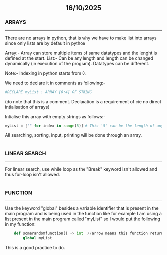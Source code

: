 ## <p style="text-align: center;">16/10/2025</p>

### ARRAYS
---

There are no arrays in python, that is why we have to make list into arrays since only lists are by default in python 

Array:- Array can store multiple items of same datatypes and the lenght is defined at the start.
List:- Can be any length and length can be changed dynamically (in execution of the program). Datatypes can be different. 

Note:- Indexing in python starts from 0.

We need to declare it in comments as following:- 

```	python
#DECLARE myList : ARRAY [0:4] OF STRING 
```
(do note that this is a comment. Declaration is a requirement of cie no direct intialisation of arrays)

Intialise this array with empty strings as follows:- 
```	python
myList = ["" for index in range(5)] # This '5' can be the length of any array
```

All searching, sorting, input, printing will be done through an array. 
<br></br>
### LINEAR SEARCH 
---
For linear search, use while loop as the "Break" keyword isn't allowed and thus for-loop isn't allowed. 
<br></br>
### FUNCTION
----
Use the keyword "global" besides a variable identifier that is present in the main program and is being used in the function like for example I am using a list present in the main program called "myList" so 
I would put the following in my function: 
```python
	def somerandomfunction() -> int: //arrow means this function returns an integer
		global myList
```
This is a good practice to do. 


